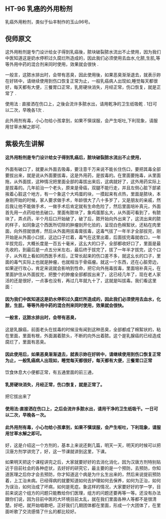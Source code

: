 ## HT-96 乳癌的外用粉剂

乳癌外用粉剂，类似于仙丰制作的玉山96号。

## 倪师原文

这外用粉剂是专门设计给女子得到乳癌後，脓块破裂脓水流出不止使用，因为我们中医知道这是奶水停积过久腐烂所造成的，因此我们必须使用去血水,化脓,生肌,等等外用中药的混合剂来同时使用，效果就会很快 .

一般言，这脓水排出时，会带有恶臭，因此使用後，如果恶臭渐渐退去，就表示妳在好转中，请继续使用到伤口恢复正常为止，一般乳癌病人出现如,睡觉每天都很好，每天都有大便，三餐胃口正常，乳房硬块消失，月经正常，伤口恢复，就是正常了 .

使用法 : 直接洒在伤口上，之後会流许多脓水出，请用乾净的卫生纸吸乾 . 1日可以二次，早晚各1次 .
 
此外用剂有毒，小心勿给小孩拿到，如果不愼误服，会产生呕吐,下利现象，请服用甘草水解之即可.

## 紫极先生讲解

#### 这外用粉剂是专门设计给女子得到乳癌后，脓块破裂脓水流出不止使用，

外面有破口了，就要从外面去吸毒，要注意千万来说不能长住伤口，要把其毒全部要拔出来，就是说从外面要拔毒，这是外用药，是拔毒的。在里面要拖毒，从里面拖，从外面拔，这种情况把里面全部的毒拔出来后，这病就好了，这外用药实际上是拔毒的。几年前治一个老头，原来是骨癌，双腿不能行走，并且左侧心脏下部紧挨着心脏这个地方，有一个象这个大鸡蛋的块，一摸起来有点热，里面是脓块，本身刚开始的时候，家人要求做手术，年龄很大了八十多岁了，又是朋友的亲戚，然后我让他不能做手术，一做手术后肯定就有生命危险了，然后里面培补真元，外面首先用一点药给他去破口，里面有脓块了，象鸡蛋那幺大，从外面可看到了，有脓块了，弄点药，半个月后口开始破了，破了后，脓开始向外出来了，这流出来的脓的样子，如同象这个西医所切除的肿瘤剖开化验的，呈现白色棉絮状，还粘在肉里面，向外捞就很疼，然后从外面用拔毒膏拔毒，这毒气拔了一年半才全部拔完，刚开始是从外面小口拔，这边口子烂着，毒气在这里出着，后面拔完毒就收口，一年半拔完后，大概长度是一百五十毫米，这幺大的口子，全部都收好口了，里面是最先收的，到最后是一点五分米左右，最后终于拔完了，拔了一年半才拔完，这个口子，从外观上看如同西医手术后，正常长起来的伤口差不多，就这幺长的口子，里面的毒气实际上也就是肿瘤，也就相当于骨癌瘤。就这一个东西，还在心脏旁边，如果逆行攻心，肯定来说就会影响到性命，把它向外拖毒拔毒，里面培补真元，在里面护住从外面拔完，把整个的肿瘤全部都拔出来了，这已经几年了，现在老人家活的还是很好，一点事也没有，再过几年就九十了，这就是叫拔毒。我们看这里面：

#### 因为我们中医知道这是奶水停积过久腐烂所造成的，因此我们必须使用去血水，化脓，生肌，等等外用中药的混合剂来同时使用，效果就会很快。

#### 一般言，这脓水排出时，会带有恶臭，

这是乳腺癌，前面老头在拔毒的时候没有闻到这种恶臭，全部都成了棉絮状的，粘在里面，里面有根，外面漏着脓头，不断的向外出着脓。这个是乳腺癌的已经造成腐烂了，里面有恶臭。

#### 因此使用后，如果恶臭渐渐退去，就表示妳在好转中，请继续使用到伤口恢复正常为止，一般乳癌病人出现如，睡觉每天都很好，每天都有大便，三餐胃口正常

饮食休息大小便都正常，有五通里面的前三通，

#### 乳房硬块消失，月经正常，伤口恢复，就是正常了。

把它拔出来了

#### 使用法:直接洒在伤口上，之后会流许多脓水出，请用干净的卫生纸吸干。一日可以二次，早晚各ㄧ次。

#### 此外用剂有毒，小心勿给小孩拿到，如果不愼误服，会产生呕吐，下利现象，请服用甘草水解之即可。

好，这是介绍这一个方剂的，基本上来说还剩几篇，明天一天，明天的时候可以把汉唐方剂学讲完了，好，这一节课就讲到这里，下课。

如果明天把这个课程讲完之后，大家就要好好的去消化消化，因为汉唐方剂特别贴近于目前社会的各种症状，去好好的研究它，最主要的是一个预防，去预防，你知道医理之后你才会去预防，你才知道这个病是为什幺生出来的，然后来说提前预防着，上工治未病。已经得病的就要知道如何去护理如何去保养，如何为正治，如何为误治，如何治成了坏病，如何是死症。象这样的情况，大家要好好的学一学，目前来说这个组方的问题只能教给你们医理，组方的问题还要再等一等。还没有办法跟你们说，因为目前中医的大环境目前太乱，就在我们里面各种人等都不是很清楚。好吧，就开始唱歌吧，正好我们几期团体都在里面，形成一个大团体了，在里面听歌了交流感情了什幺的都比较好。